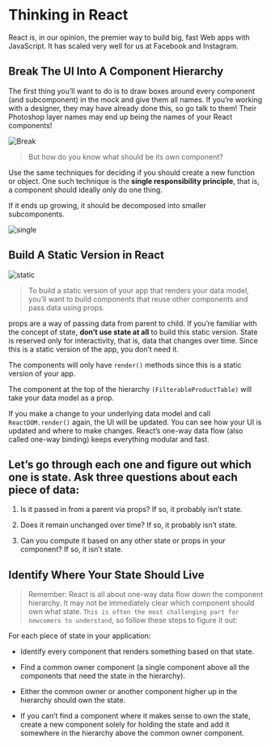 # Thinking in React

React is, in our opinion, the premier way to build big, fast Web apps with JavaScript. It has scaled very well for us at Facebook and Instagram.

## Break The UI Into A Component Hierarchy

The first thing you’ll want to do is to draw boxes around every component (and subcomponent) in the mock and give them all names. If you’re working with a designer, they may have already done this, so go talk to them! Their Photoshop layer names may end up being the names of your React components!

![Break](https://res.cloudinary.com/practicaldev/image/fetch/s--YQRzFDyP--/c_limit%2Cf_auto%2Cfl_progressive%2Cq_auto%2Cw_880/https://dev-to-uploads.s3.amazonaws.com/i/1q15ngywa5fxcbaho6uf.PNG)

> But how do you know what should be its own component?

Use the same techniques for deciding if you should create a new function or object. One such technique is the **single responsibility principle**, that is, a component should ideally only do one thing.

If it ends up growing, it should be decomposed into smaller subcomponents.

![single](https://www.logiqlabs.com/wp-content/uploads/2021/04/SRP.png)

## Build A Static Version in React

![static](https://cdn.cosmicjs.com/170044f0-5f53-11eb-852b-43268d756f2e-Static-Site-Generation.png)

> To build a static version of your app that renders your data model, you’ll want to build components that reuse other components and pass data using props.

props are a way of passing data from parent to child. If you’re familiar with the concept of state, **don’t use state at all** to build this static version. State is reserved only for interactivity, that is, data that changes over time. Since this is a static version of the app, you don’t need it.

The components will only have `render()` methods since this is a static version of your app.

The component at the top of the hierarchy `(FilterableProductTable)` will take your data model as a prop.

If you make a change to your underlying data model and call `ReactDOM.render()` again, the UI will be updated. You can see how your UI is updated and where to make changes. React’s one-way data flow (also called one-way binding) keeps everything modular and fast.

## Let’s go through each one and figure out which one is state. Ask three questions about each piece of data:

1. Is it passed in from a parent via props? If so, it probably isn’t state.

2. Does it remain unchanged over time? If so, it probably isn’t state.

3. Can you compute it based on any other state or props in your component? If so, it isn’t state.

## Identify Where Your State Should Live

> Remember: React is all about one-way data flow down the component hierarchy. It may not be immediately clear which component should own what state. `This is often the most challenging part for newcomers to understand`, so follow these steps to figure it out:

For each piece of state in your application:

- Identify every component that renders something based on that state.

- Find a common owner component (a single component above all the components that need the state in the hierarchy).

- Either the common owner or another component higher up in the hierarchy should own the state.

- If you can’t find a component where it makes sense to own the state, create a new component solely for holding the state and add it somewhere in the hierarchy above the common owner component.
